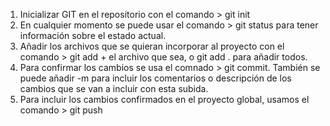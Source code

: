 1. Inicializar GIT en el repositorio con el comando > git init
2. En cualquier momento se puede usar el comando > git status para tener información sobre el estado actual.
3. Añadir los archivos que se quieran incorporar al proyecto con el comando > git add + el archivo que sea, o git add . para añadir todos.
4. Para confirmar los cambios se usa el comnado > git commit. También se puede añadir -m para incluir los comentarios o descripción de los cambios que se van a incluir con esta subida.
5. Para incluir los cambios confirmados en el proyecto global, usamos el comando > git push